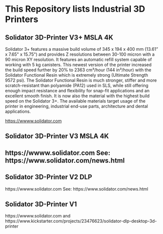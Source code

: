 <h1>This Repository lists Industrial 3D Printers</h1>

<h2>Solidator 3D-Printer V3+ MSLA 4K </h2>

Solidator 3+ features a massive build volume of 345 x 194 x 400 mm (13.61” x 7.65" x 15.75") and provides Z resolutions between 30-100 micron with a 90 micron XY resolution. It features an automatic refill system capable of working with 5 kg canisters. This newest version of the printer increased the build speed further by 20% to 2363 cm³/hour (144 in³/hour) with the Solidator Functional Resin which is extremely strong (Ultimate Strength 9572 psi). The Solidator Functional Resin is much stronger, stiffer and more scratch-resistant than polyamide (PA12) used in SLS, while still offering enough impact resistance and flexibility for snap-fit applications and an excellent smooth finish. It is now also the material with the highest build speed on the Solidator 3+. The available materials target usage of the printer in engineering, industrial end-use parts, architecture and dental applications.

https://wwww.solidator.com

<h2>Solidator 3D-Printer V3 MSLA 4K<h2> 
https://wwww.solidator.com
See: https://www.solidator.com/news.html

<h2>Solidator 3D-Printer V2 DLP</h2>
https://wwww.solidator.com
See: https://www.solidator.com/news.html

<h2>Solidator 3D-Printer V1</h2>
https://wwww.solidator.com and https://www.kickstarter.com/projects/23476623/solidator-dlp-desktop-3d-printer 
